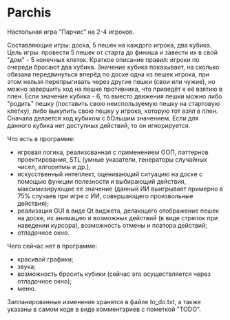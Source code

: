 # Parchis
Настольная игра "Парчис" на 2-4 игроков.

Составляющие игры: доска, 5 пешек на каждого игрока, два кубика.
Цель игры: провести 5 пешек от старта до финиша и завести их в свой "дом" - 5 конечных клеток.
Краткое описание правил: игроки по очереди бросают два кубика. Значение кубика показывает, на сколько обязана передвинуться вперёд по доске одна из пешек игрока, при этом нельзя перепрыгивать через другие пешки (свои или чужие), но можно завершить ход на пешке противника, что приведёт к её взятию в плен. Если значение кубика - 6, то вместо движения пешки можно либо "родить" пешку (поставить свою неиспользуемую пешку на стартовую клетку), либо выкупить свою пешку у игрока, которую тот взял в плен. Сначала делается ход кубиком с бОльшим значением. Если для данного кубика нет доступных действий, то он игнорируется.

Что есть в программе:
 - игровая логика, реализованная с применением ООП, паттернов проектирования, STL (умные указатели, генераторы случайных чисел, алгоритмы и др.);
 - искусственный интеллект, оценивающий ситуацию на доске с помощью функции полезности и выбирающий действия, максимизирующие её значение (данный ИИ выигрывает примерно в 75% случаев при игре с ИИ, совершающего произвольные действия);
 - реализация GUI в виде Qt виджета, делающего отображение пешек на доске, их анимацию и возможных действий (в виде стрелок при наведении курсора), возможность отмены и повтора действий;
 - отладочное окно.

Чего сейчас нет в программе:
 - красивой графики;
 - звука;
 - возможность бросить кубики (сейчас это осуществляется через отладочное окно);
 - меню.
 
 Запланированные изменения хранятся в файле to_do.txt, а также указаны в самом коде в виде комментариев с пометкой "TODO".
